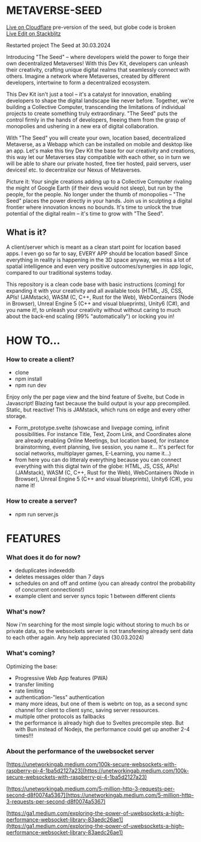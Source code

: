 # METAVERSE-SEED
[Live on Cloudflare](https://cloudatlas.club) pre-version of the seed, but globe code is broken <br>
[Live Edit on Stackblitz](https://stackblitz.com/github/worldpeaceenginelabs/metaverse-seed)

Restarted project The Seed at 30.03.2024

Introducing "The Seed" – where developers wield the power to forge their own decentralized Metaverses! With this Dev Kit, developers can unleash their creativity, crafting unique digital realms that seamlessly connect with others. Imagine a network where Metaverses, created by different developers, intertwine to form a decentralized ecosystem.

This Dev Kit isn't just a tool – it's a catalyst for innovation, enabling developers to shape the digital landscape like never before. Together, we're building a Collective Computer, transcending the limitations of individual projects to create something truly extraordinary. "The Seed" puts the control firmly in the hands of developers, freeing them from the grasp of monopolies and ushering in a new era of digital collaboration.

With "The Seed" you will create your own, location based, decentralized Metaverse, as a Webapp which can be installed on mobile and desktop like an app. 
Let's make this tiny Dev Kit the base for our creativity and creations, this way let our Metaverses stay compatible with each other, so in turn we will be able to share our private hosted, free tier hosted, paid servers, user devices! etc. to decentralize our Nexus of Metaverses.

Picture it: Your single creations adding up to a Collective Computer rivaling the might of Google Earth (if their devs would not sleep), but run by the people, for the people. No longer under the thumb of monopolies – "The Seed" places the power directly in your hands. Join us in sculpting a digital frontier where innovation knows no bounds. It's time to unlock the true potential of the digital realm – it's time to grow with "The Seed".

## What is it?

A client/server which is meant as a clean start point for location based apps. I even go so far to say, EVERY APP should be location based! Since everything in reality is happening in the 3D space anyway, we miss a lot of spatial intelligence and even very positive outcomes/synergies in app logic, compared to our traditional systems today.

This repository is a clean code base with basic instructions (coming) for expanding it with your creativity and all available tools (HTML, JS, CSS, APIs! (JAMstack),  WASM (C, C++, Rust for the Web), WebContainers (Node in Browser), Unreal Engine 5 (C++ and visual blueprints), Unity6 (C#), and you name it!, to unleash your creativity without without caring to much about the back-end scaling (99% "automatically") or locking you in!

# HOW TO...

### How to create a client?
- clone
- npm install
- npm run dev
 
Enjoy only the per page view and the bind feature of Svelte, but Code in Javascript! Blazing fast because the build output is your app precompiled. Static, but reactive! This is JAMstack, which runs on edge and every other storage.

- Form_prototype.svelte (showcase and livepage coming, infinit possibilities. For instance Title, Text, Zoom Link, and Coordinates alone are already enabling Online Meetings, but location based, for instance brainstorming, event planning, live session, you name it... It's perfect for social networks, multiplayer games, E-Learning, you name it...)
- from here you can do litteraly everything because you can connect everything with this digtal twin of the globe:
HTML, JS, CSS, APIs! (JAMstack),  WASM (C, C++, Rust for the Web), WebContainers (Node in Browser), Unreal Engine 5 (C++ and visual blueprints), Unity6 (C#), you name it!

### How to create a server?
- npm run server.js

# FEATURES 

### What does it do for now?

- deduplicates indexeddb
- deletes messages older than 7 days
- schedules on and off and ontime (you can already control the probability of concurrent connections!)
- example client and server syncs topic 1 between different clients

### What's now?
Now i'm searching for the most simple logic without storing to much bs or private data, so the websockets server is not transfereing already sent data to each other again.
Any help appreciated (30.03.2024)

### What's coming?
Optimizing the base:
- Progressive Web App features (PWA)
- transfer limiting
- rate limiting
- authentication-"less" authentication
- many more ideas, but one of them is webrtc on top, as a second sync channel for client to client sync, saving server ressources.
- multiple other protocols as fallbacks
- the performance is already high due to Sveltes precompile step. But with Bun instead of Nodejs, the performance could get up another 2-4 times!!!

### About the performance of the uwebsocket server

[https://unetworkingab.medium.com/100k-secure-websockets-with-raspberry-pi-4-1ba5d2127a23](https://unetworkingab.medium.com/100k-secure-websockets-with-raspberry-pi-4-1ba5d2127a23)

[https://unetworkingab.medium.com/5-million-http-3-requests-per-second-d8f0074a5367](https://unetworkingab.medium.com/5-million-http-3-requests-per-second-d8f0074a5367)

[https://ga1.medium.com/exploring-the-power-of-uwebsockets-a-high-performance-websocket-library-83aedc26ae1](https://ga1.medium.com/exploring-the-power-of-uwebsockets-a-high-performance-websocket-library-83aedc26ae1)
